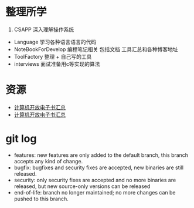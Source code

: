 # 整理所学

1. CSAPP		深入理解操作系统
* Language	学习各种语言语言的代码
* NoteBookForDevelop 编程笔记相关 包括文档 工具汇总和各种博客地址
* ToolFactory	整理 + 自己写的工具
* interviews 面试准备用c等实现的算法

# 资源
* [计算机开放电子书汇总](https://raw.githubusercontent.com/it-ebooks/it-ebooks-archive/master/README.md)
* [计算机开放电子书汇总](http://it-ebooks.flygon.net/)

# git log

* features:	new features are only added to the default branch, this branch accepts any kind of change.
* bugfix:	bugfixes and security fixes are accepted, new binaries are still released.
* security:	only security fixes are accepted and no more binaries are released, but new source-only versions can be released
* end-of-life:	branch no longer maintained; no more changes can be pushed to this branch.
